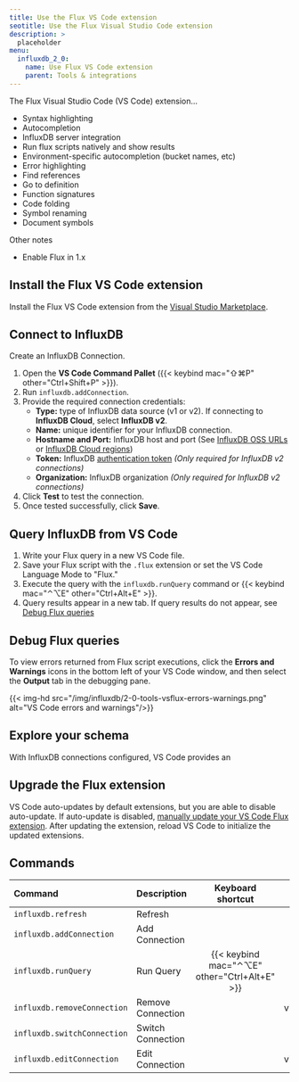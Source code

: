 ```yaml
---
title: Use the Flux VS Code extension
seotitle: Use the Flux Visual Studio Code extension
description: >
  placeholder
menu:
  influxdb_2_0:
    name: Use Flux VS Code extension
    parent: Tools & integrations
---
```


The Flux Visual Studio Code (VS Code) extension...

- Syntax highlighting
- Autocompletion
- InfluxDB server integration
- Run flux scripts natively and show results
- Environment-specific autocompletion (bucket names, etc)
- Error highlighting
- Find references
- Go to definition
- Function signatures
- Code folding
- Symbol renaming
- Document symbols


Other notes

- Enable Flux in 1.x

## Install the Flux VS Code extension
Install the Flux VS Code extension from the
[Visual Studio Marketplace](https://marketplace.visualstudio.com/items?itemName=influxdata.flux).

## Connect to InfluxDB
Create an InfluxDB Connection.

1. Open the **VS Code Command Pallet** ({{< keybind mac="⇧⌘P" other="Ctrl+Shift+P" >}}).
2. Run `influxdb.addConnection`.
3. Provide the required connection credentials:
    - **Type:** type of InfluxDB data source (v1 or v2). If connecting to **InfluxDB Cloud**, select **InfluxDB v2**.
    - **Name:** unique identifier for your InfluxDB connection.
    - **Hostname and Port:** InfluxDB host and port (See [InfluxDB OSS URLs](/influxdb/v2.0/reference/urls/) or [InfluxDB Cloud regions](/influxdb/cloud/reference/regions/))
    - **Token:** InfluxDB [authentication token](/influxdb/v2.0/security/tokens/) _(Only required for InfluxDB v2 connections)_
    - **Organization:** InfluxDB organization _(Only required for InfluxDB v2 connections)_
4. Click **Test** to test the connection.
5. Once tested successfully, click **Save**.

## Query InfluxDB from VS Code
1. Write your Flux query in a new VS Code file.
2. Save your Flux script with the `.flux` extension or set the VS Code Language Mode to "Flux."
3. Execute the query with the `influxdb.runQuery` command or {{< keybind mac="⌃⌥E" other="Ctrl+Alt+E" >}}.
4. Query results appear in a new tab. If query results do not appear, see [Debug Flux queries](#debug-flux-queries)

## Debug Flux queries
To view errors returned from Flux script executions, click the **Errors and Warnings**
icons in the bottom left of your VS Code window, and then select the **Output** tab in the debugging pane.

{{< img-hd src="/img/influxdb/2-0-tools-vsflux-errors-warnings.png" alt="VS Code errors and warnings"/>}}

## Explore your schema
With InfluxDB connections configured, VS Code provides an

## Upgrade the Flux extension
VS Code auto-updates by default extensions, but you are able to disable auto-update.
If auto-update is disabled, [manually update your VS Code Flux extension](https://code.visualstudio.com/docs/editor/extension-gallery#_update-an-extension-manually).
After updating the extension, reload VS Code to initialize the updated extensions.

## Commands

| Command                     | Description       | Keyboard shortcut | Menu context      |
|:-------                     |:-----------       |:-----------------:| ------------:     |
| `influxdb.refresh`          | Refresh           |                   |                   |
| `influxdb.addConnection`    | Add Connection    |                   | view/title        |
| `influxdb.runQuery`         | Run Query         | {{< keybind mac="⌃⌥E" other="Ctrl+Alt+E" >}} | editor/context    |
| `influxdb.removeConnection` | Remove Connection |                   | view/item/context |
| `influxdb.switchConnection` | Switch Connection |                   |                   |
| `influxdb.editConnection`   | Edit Connection   |                   | view/item/context |